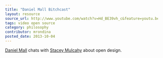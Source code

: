 ```yaml
---
title: "Daniel Mall Bitchcast"
layout: resource
source_url: http://www.youtube.com/watch?v=Hd_BE39vh_c&feature=youtu.be
tags: video open source
category: philosophy
contributor: mrondina
posted_date: 2013-10-04
---
```


[Daniel Mall](https://twitter.com/danielmall) chats with [Stacey Mulcahy](https://twitter.com/bitchwhocodes) about open design.
